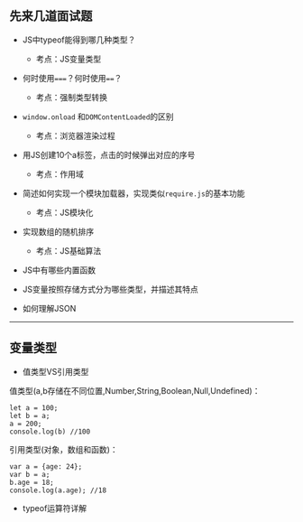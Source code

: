 ## 先来几道面试题
- JS中typeof能得到哪几种类型？
    - 考点：JS变量类型
    
- 何时使用`===`？何时使用`==`？
    - 考点：强制类型转换
    
- `window.onload` 和`DOMContentLoaded`的区别
    - 考点：浏览器渲染过程
    
- 用JS创建10个a标签，点击的时候弹出对应的序号
    - 考点：作用域
    
- 简述如何实现一个模块加载器，实现类似`require.js`的基本功能
    - 考点：JS模块化
    
- 实现数组的随机排序
    - 考点：JS基础算法

- JS中有哪些内置函数
- JS变量按照存储方式分为哪些类型，并描述其特点
- 如何理解JSON

- - -
## 变量类型
- 值类型VS引用类型

值类型(a,b存储在不同位置,Number,String,Boolean,Null,Undefined)：

    let a = 100;
    let b = a;
    a = 200;
    console.log(b) //100
    
引用类型(对象，数组和函数)：

    var a = {age: 24};
    var b = a;
    b.age = 18;
    console.log(a.age); //18
    
- typeof运算符详解
